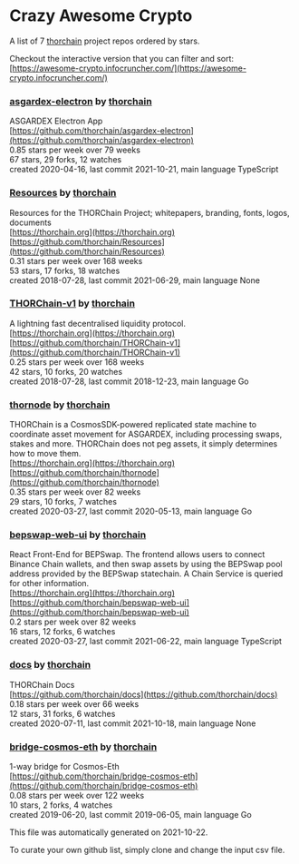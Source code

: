 # Crazy Awesome Crypto
A list of 7 [thorchain](https://github.com/thorchain) project repos ordered by stars.  

Checkout the interactive version that you can filter and sort: 
[https://awesome-crypto.infocruncher.com/](https://awesome-crypto.infocruncher.com/)  


### [asgardex-electron](https://github.com/thorchain/asgardex-electron) by [thorchain](https://github.com/thorchain)  
ASGARDEX Electron App  
[https://github.com/thorchain/asgardex-electron](https://github.com/thorchain/asgardex-electron)  
0.85 stars per week over 79 weeks  
67 stars, 29 forks, 12 watches  
created 2020-04-16, last commit 2021-10-21, main language TypeScript  


### [Resources](https://github.com/thorchain/Resources) by [thorchain](https://github.com/thorchain)  
Resources for the THORChain Project; whitepapers, branding, fonts, logos, documents  
[https://thorchain.org](https://thorchain.org)  
[https://github.com/thorchain/Resources](https://github.com/thorchain/Resources)  
0.31 stars per week over 168 weeks  
53 stars, 17 forks, 18 watches  
created 2018-07-28, last commit 2021-06-29, main language None  


### [THORChain-v1](https://github.com/thorchain/THORChain-v1) by [thorchain](https://github.com/thorchain)  
A lightning fast decentralised liquidity protocol.  
[https://thorchain.org](https://thorchain.org)  
[https://github.com/thorchain/THORChain-v1](https://github.com/thorchain/THORChain-v1)  
0.25 stars per week over 168 weeks  
42 stars, 10 forks, 20 watches  
created 2018-07-28, last commit 2018-12-23, main language Go  


### [thornode](https://github.com/thorchain/thornode) by [thorchain](https://github.com/thorchain)  
THORChain is a CosmosSDK-powered replicated state machine to coordinate asset movement for ASGARDEX, including processing swaps, stakes and more. THORChain does not peg assets, it simply determines how to move them.  
[https://thorchain.org](https://thorchain.org)  
[https://github.com/thorchain/thornode](https://github.com/thorchain/thornode)  
0.35 stars per week over 82 weeks  
29 stars, 10 forks, 7 watches  
created 2020-03-27, last commit 2020-05-13, main language Go  


### [bepswap-web-ui](https://github.com/thorchain/bepswap-web-ui) by [thorchain](https://github.com/thorchain)  
React Front-End for BEPSwap. The frontend allows users to connect Binance Chain wallets, and then swap assets by using the BEPSwap pool address provided by the BEPSwap statechain. A Chain Service is queried for other information.  
[https://thorchain.org](https://thorchain.org)  
[https://github.com/thorchain/bepswap-web-ui](https://github.com/thorchain/bepswap-web-ui)  
0.2 stars per week over 82 weeks  
16 stars, 12 forks, 6 watches  
created 2020-03-27, last commit 2021-06-22, main language TypeScript  


### [docs](https://github.com/thorchain/docs) by [thorchain](https://github.com/thorchain)  
THORChain Docs  
[https://github.com/thorchain/docs](https://github.com/thorchain/docs)  
0.18 stars per week over 66 weeks  
12 stars, 31 forks, 6 watches  
created 2020-07-11, last commit 2021-10-18, main language None  


### [bridge-cosmos-eth](https://github.com/thorchain/bridge-cosmos-eth) by [thorchain](https://github.com/thorchain)  
1-way bridge for Cosmos-Eth  
[https://github.com/thorchain/bridge-cosmos-eth](https://github.com/thorchain/bridge-cosmos-eth)  
0.08 stars per week over 122 weeks  
10 stars, 2 forks, 4 watches  
created 2019-06-20, last commit 2019-06-05, main language Go  


This file was automatically generated on 2021-10-22.  

To curate your own github list, simply clone and change the input csv file.  